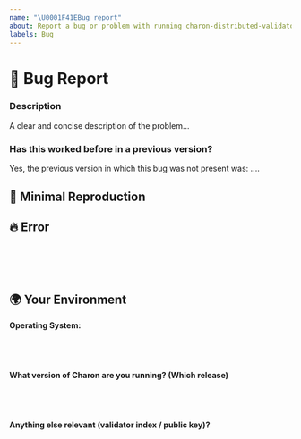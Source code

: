 ```yaml
---
name: "\U0001F41EBug report"
about: Report a bug or problem with running charon-distributed-validator-node
labels: Bug
---
```

<!--

Hellooo! 😄 

To help us tend to your issue faster, please search our currently open issues before submitting a new one.
Existing issues often contain information about workarounds, resolution, or progress updates.

]-->

# 🐞 Bug Report

### Description

<!-- ✍️--> A clear and concise description of the problem...

### Has this worked before in a previous version?

<!-- Did this behavior use to work in the previous version? -->
<!-- ✍️--> Yes, the previous version in which this bug was not present was: ....

## 🔬 Minimal Reproduction

<!--
Please let us know how we can reproduce this issue. Include the exact method you used to run Charon along with any flags used in your beacon chain and/or validator. Make sure you don't upload any confidential files or private keys!
-->

## 🔥 Error

<pre><code>
<!-- If the issue is accompanied by an error, please share the error logs with us below. If you have a lot of logs, place make a paste bin with your logs and share the link with us here: -->
<!-- ✍️-->

</code></pre>


## 🌍  Your Environment

**Operating System:**

<pre>
  <code>

  </code>
</pre>

**What version of Charon are you running? (Which release)**

<pre>
  <code>

  </code>
</pre>

**Anything else relevant (validator index / public key)?**

